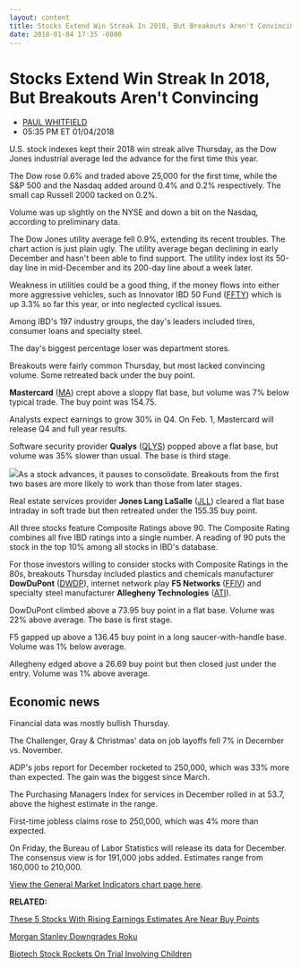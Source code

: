 ```yaml
---
layout: content
title: Stocks Extend Win Streak In 2018, But Breakouts Aren't Convincing
date: 2018-01-04 17:35 -0800
---
```



Stocks Extend Win Streak In 2018, But Breakouts Aren't Convincing
==================================================================




* [PAUL WHITFIELD](https://www.investors.com/author/whitfieldp/ "Posts by PAUL WHITFIELD")
* 05:35 PM ET 01/04/2018




U.S. stock indexes kept their 2018 win streak alive Thursday, as the Dow Jones industrial average led the advance for the first time this year.




 The Dow rose 0.6% and traded above 25,000 for the first time, while the S&P 500 and the Nasdaq added around 0.4% and 0.2% respectively. The small cap Russell 2000 tacked on 0.2%.


Volume was up slightly on the NYSE and down a bit on the Nasdaq, according to preliminary data.


The Dow Jones utility average fell 0.9%, extending its recent troubles. The chart action is just plain ugly. The utility average began declining in early December and hasn't been able to find support. The utility index lost its 50-day line in mid-December and its 200-day line about a week later.


Weakness in utilities could be a good thing, if the money flows into either more aggressive vehicles, such as Innovator IBD 50 Fund ([FFTY](https://research.investors.com/quote.aspx?symbol=FFTY)) which is up 3.3% so far this year, or into neglected cyclical issues.


Among IBD's 197 industry groups, the day's leaders included tires, consumer loans and specialty steel.


The day's biggest percentage loser was department stores.


Breakouts were fairly common Thursday, but most lacked convincing volume. Some retreated back under the buy point.



**Mastercard** ([MA](https://research.investors.com/quote.aspx?symbol=MA)) crept above a sloppy flat base, but volume was 7% below typical trade. The buy point was 154.75.


Analysts expect earnings to grow 30% in Q4. On Feb. 1, Mastercard will release Q4 and full year results.


Software security provider **Qualys** ([QLYS](https://research.investors.com/quote.aspx?symbol=QLYS)) popped above a flat base, but volume was 35% slower than usual. The base is third stage.


![](https://www.investors.com/wp-content/uploads/2018/01/MP010418-237x300.png)As a stock advances, it pauses to consolidate. Breakouts from the first two bases are more likely to work than those from later stages.


Real estate services provider **Jones Lang LaSalle** ([JLL](https://research.investors.com/quote.aspx?symbol=JLL)) cleared a flat base intraday in soft trade but then retreated under the 155.35 buy point.


All three stocks feature Composite Ratings above 90. The Composite Rating combines all five IBD ratings into a single number. A reading of 90 puts the stock in the top 10% among all stocks in IBD's database.


For those investors willing to consider stocks with Composite Ratings in the 80s, breakouts Thursday included plastics and chemicals manufacturer **DowDuPont** ([DWDP](https://research.investors.com/quote.aspx?symbol=DWDP)), internet network play **F5 Networks** ([FFIV](https://research.investors.com/quote.aspx?symbol=FFIV)) and specialty steel manufacturer **Allegheny Technologies** ([ATI](https://research.investors.com/quote.aspx?symbol=ATI)).



DowDuPont climbed above a 73.95 buy point in a flat base. Volume was 22% above average. The base is first stage.


F5 gapped up above a 136.45 buy point in a long saucer-with-handle base. Volume was 1% below average.


Allegheny edged above a 26.69 buy point but then closed just under the entry. Volume was 1% above average.


Economic news
-------------


Financial data was mostly bullish Thursday.


The Challenger, Gray & Christmas' data on job layoffs fell 7% in December vs. November.


ADP's jobs report for December rocketed to 250,000, which was 33% more than expected. The gain was the biggest since March.


The Purchasing Managers Index for services in December rolled in at 53.7, above the highest estimate in the range.


First-time jobless claims rose to 250,000, which was 4% more than expected.


On Friday, the Bureau of Labor Statistics will release its data for December. The consensus view is for 191,000 jobs added. Estimates range from 160,000 to 210,000.


[View the General Market Indicators chart page here](https://www.investors.com/wp-content/uploads/2018/01/IBD0401152458GMI.pdf).


**RELATED:**


[These 5 Stocks With Rising Earnings Estimates Are Near Buy Points](https://www.investors.com/market-trend/stock-market-today/facebook-adobe-paypal-lead-5-stocks-near-buy-points-with-rising-earnings-estimates-sp-500-futures/)


[Morgan Stanley Downgrades Roku](https://www.investors.com/news/technology/click/roku-stock-dips-after-morgan-stanley-downgrades-it-on-valuation/)


[Biotech Stock Rockets On Trial Involving Children](https://www.investors.com/news/technology/biotech-stock-rockets-to-record-on-gene-therapy-trial-in-children/)





